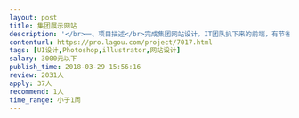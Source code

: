 ```yaml
---                
layout: post       
title: 集团展示网站           
description: '</br>一、项目描述</br>完成集团网站设计。IT团队扒下来的前端，有节省时间的组件。选择组件，根据内容做好排列。</br>二、主要功能</br>展示集团，介绍品牌，介绍集团背景，让浏览者安心。</br>三、人员要求</br>有极强的美感，对网站设计有经验。</br>'     
contenturl: https://pro.lagou.com/project/7017.html      
tags: [UI设计,Photoshop,illustrator,网站设计]            
salary: 3000元以下          
publish_time: 2018-03-29 15:56:16         
review: 2031人                   
apply: 37人                   
recommend: 1人                   
time_range: 小于1周              
---                 
```

